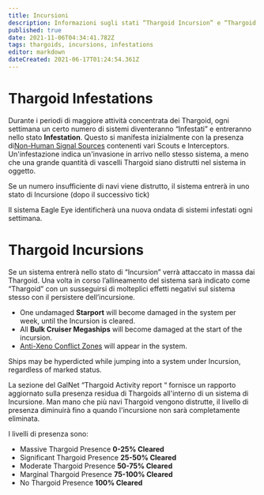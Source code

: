 ```yaml
---
title: Incursioni
description: Informazioni sugli stati “Thargoid Incursion” e “Thargoid Infestation”
published: true
date: 2021-11-06T04:34:41.782Z
tags: thargoids, incursions, infestations
editor: markdown
dateCreated: 2021-06-17T01:24:54.361Z
---
```


# Thargoid Infestations
Durante i periodi di maggiore attività concentrata dei Thargoid, ogni settimana un certo numero di sistemi diventeranno “Infestati” e entreranno nello stato **Infestation**. Questo si manifesta inizialmente con la presenza di[Non-Human Signal Sources](/en/nhss) contenenti vari Scouts e Interceptors. Un'infestazione indica un'invasione in arrivo nello stesso sistema, a meno che una grande quantità di vascelli Thargoid siano distrutti nel sistema in oggetto.

Se un numero insufficiente di navi viene distrutto, il sistema entrerà in uno stato di Incursione (dopo il successivo tick)

Il sistema Eagle Eye identificherà una nuova ondata di sistemi infestati ogni settimana.

# Thargoid Incursions
Se un sistema entrerà nello stato di “Incursion” verrà attaccato in massa dai Thargoid. Una volta in corso l’allineamento del sistema sarà indicato come “Thargoid” con un susseguirsi di molteplici effetti negativi sul sistema stesso con il persistere dell’incursione.

- One undamaged **Starport** will become damaged in the system per week, until the Incursion is cleared.
- All **Bulk Cruiser Megaships** will become damaged at the start of the incursion.
- [Anti-Xeno Conflict Zones](/en/conflict-zones) will appear in the system.

Ships may be hyperdicted while jumping into a system under Incursion, regardless of marked status.

La sezione del GalNet “Thargoid Activity report “ fornisce un rapporto aggiornato sulla presenza residua di Thargoids all'interno di un sistema di Incursione. Man mano che più navi Thargoid vengono distrutte, il livello di presenza diminuirà fino a quando l'incursione non sarà completamente eliminata.

I livelli di presenza sono:

- Massive Thargoid Presence **0-25% Cleared**
- Significant Thargoid Presence **25-50% Cleared**
- Moderate Thargoid Presence **50-75% Cleared**
- Marginal Thargoid Presence **75-100% Cleared**
- No Thargoid Presence **100% Cleared**